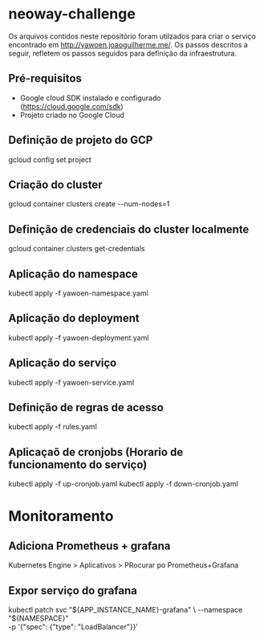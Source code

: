 # neoway-challenge

Os arquivos contidos neste repositório foram utilzados para criar o serviço encontrado em http://yawoen.joaoguilherme.me/. Os passos descritos a seguir, refletem os passos seguidos para definição da infraestrutura.

## Pré-requisitos 

* Google cloud SDK instalado e configurado (https://cloud.google.com/sdk)
* Projeto criado no Google Cloud

## Definição de projeto do GCP

gcloud config set project <project-id>

## Criação do cluster

gcloud container clusters create <cluster-name> --num-nodes=1

## Definição de credenciais do cluster localmente

gcloud container clusters get-credentials <cluster-name>

## Aplicação do namespace

kubectl apply -f yawoen-namespace.yaml

## Aplicação do deployment

kubectl apply -f yawoen-deployment.yaml

## Aplicação do serviço

kubectl apply -f yawoen-service.yaml

## Definição de regras de acesso

kubectl apply -f rules.yaml

## Aplicaçaõ de cronjobs (Horario de funcionamento do serviço)

kubectl apply -f up-cronjob.yaml
kubectl apply -f down-cronjob.yaml

# Monitoramento

## Adiciona Prometheus + grafana 

Kubernetes Engine > Aplicativos > PRocurar po Prometheus+Grafana 

## Expor serviço do grafana

kubectl patch svc "${APP_INSTANCE_NAME}-grafana" \
  --namespace "${NAMESPACE}" \
  -p '{"spec": {"type": "LoadBalancer"}}'
